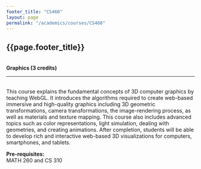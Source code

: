 ```yaml
---
footer_title: "CS460"
layout: page
permalink: "/academics/courses/CS460"
---
```


## {{page.footer_title}}

\
**Graphics (3 credits)**

---

\
This course explains the fundamental concepts of 3D computer graphics by teaching WebGL. It introduces the algorithms required to create web-based immersive and high-quality graphics including 3D geometric transformations, camera transformations, the image-rendering process, as well as materials and texture mapping. This course also includes advanced topics such as color representations, light simulation, dealing with geometries, and creating animations. After completion, students will be able to develop rich and interactive web-based 3D visualizations for computers, smartphones, and tablets.

**Pre-requisites:**
\
MATH 260 and CS 310
